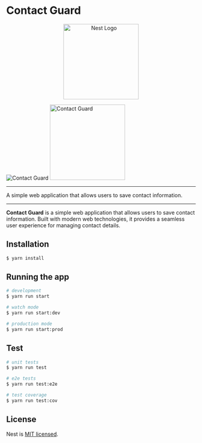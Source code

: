 # Contact Guard

<p align="center">
  <a href="http://nestjs.com/" target="blank"><img src="https://nestjs.com/img/logo-small.svg" width="200" alt="Nest Logo" /></a>
</p>

<!-- markdownlint-disable MD033 -->
<picture>
  <source media="(prefers-color-scheme: dark)" srcset="public/logo-white.png" width="200">
  <img alt="Contact Guard" src="public/images/logo-white.png">
</picture>

<picture>
  <source media="(prefers-color-scheme: light)" srcset="public/logo-dark.png" width="200">
  <img alt="Contact Guard" src="public/images/logo-dark.png">
</picture>

[circleci-image]: https://img.shields.io/circleci/build/github/nestjs/nest/master?token=abc123def456
[circleci-url]: https://circleci.com/gh/nestjs/nest

---

A simple web application that allows users to save contact information.

---

**Contact Guard** is a simple web application that allows users to save contact information. Built with modern web technologies, it provides a seamless user experience for managing contact details.


## Installation

```bash
$ yarn install
```

## Running the app

```bash
# development
$ yarn run start

# watch mode
$ yarn run start:dev

# production mode
$ yarn run start:prod
```

## Test

```bash
# unit tests
$ yarn run test

# e2e tests
$ yarn run test:e2e

# test coverage
$ yarn run test:cov
```


## License

Nest is [MIT licensed](LICENSE).
